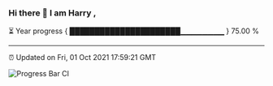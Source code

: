 ### Hi there 👋 I am Harry , 

⏳ Year progress { ██████████████████████▁▁▁▁▁▁▁▁ } 75.00 %

---

⏰ Updated on Fri, 01 Oct 2021 17:59:21 GMT

![Progress Bar CI](https://github.com/duykhang68/duykhang68/workflows/Progress%20Bar%20CI/badge.svg)
